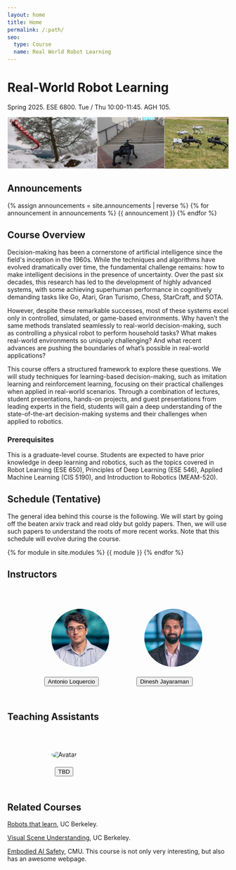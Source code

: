 ```yaml
---
layout: home
title: Home
permalink: /:path/
seo:
  type: Course
  name: Real World Robot Learning 
---
```


# Real-World Robot Learning 
Spring 2025. ESE 6800. Tue / Thu 10:00-11:45. AGH 105.

![Image](/assets/images/front_page.png)

## Announcements 
{% assign announcements = site.announcements | reverse %}
{% for announcement in announcements %}
{{ announcement }}
{% endfor %}

## Course Overview 

Decision-making has been a cornerstone of artificial intelligence since the field's inception in the 1960s. While the techniques and algorithms have evolved dramatically over time, the fundamental challenge remains: how to make intelligent decisions in the presence of uncertainty. Over the past six decades, this research has led to the development of highly advanced systems, with some achieving superhuman performance in cognitively demanding tasks like Go, Atari, Gran Turismo, Chess, StarCraft, and SOTA.

However, despite these remarkable successes, most of these systems excel only in controlled, simulated, or game-based environments. Why haven’t the same methods translated seamlessly to real-world decision-making, such as controlling a physical robot to perform household tasks? What makes real-world environments so uniquely challenging? And what recent advances are pushing the boundaries of what’s possible in real-world applications?

This course offers a structured framework to explore these questions. We will study techniques for learning-based decision-making, such as imitation learning and reinforcement learning, focusing on their practical challenges when applied in real-world scenarios. Through a combination of lectures, student presentations, hands-on projects, and guest presentations from leading experts in the field, students will gain a deep understanding of the state-of-the-art decision-making systems and their challenges when applied to robotics.

### Prerequisites

This is a graduate-level course. Students are expected to have prior knowledge in deep learning and robotics, such as the topics covered in Robot Learning (ESE 650), Principles of Deep Learning (ESE 546), Applied Machine Learning (CIS 5190), and Introduction to Robotics (MEAM-520).



## Schedule (Tentative) 

The general idea behind this course is the following. We will start by going off the beaten arxiv track and read oldy but goldy papers. Then, we will use such papers to understand the roots of more recent works. Note that this schedule will evolve during the course.

{% for module in site.modules %}
{{ module }}
{% endfor %}


## Instructors

<figure style="display: inline-flex;">
<figure>
<img src="/assets/images/al.jpeg" alt="Avatar" style="width:200px; height:auto; object-fit: cover; border-radius:50%; padding:20px;">
<figcaption style="text-align: center;"><a href="https://antonilo.github.io/"><button type="button" name="button" class="btn">Antonio Loquercio</button>
</a></figcaption>
</figure>

<figure>
<img src="/assets/images/dj.jpg" alt="Avatar" style="width:200px; height:auto; object-fit: cover; border-radius:50%; padding:20px;">
<figcaption style="text-align: center;"><a href="https://www.seas.upenn.edu/~dineshj/"><button type="button" name="button" class="btn">Dinesh Jayaraman</button>
</a></figcaption>
</figure>

</figure>


## Teaching Assistants 

<figure style="display: inline-flex;">

<figure>
<img src="/assets/images/tdb.png" alt="Avatar" style="width:200px; height:auto; object-fit: cover; border-radius:50%; padding:20px;">
<figcaption style="text-align: center;"><a href=""><button type="button" name="button" class="btn">TBD</button>
</a></figcaption>
</figure>

</figure>

## Related Courses


<a href="https://robots-that-learn.github.io/"> Robots that learn</a>, UC Berkeley.

<a href="https://docs.google.com/document/u/1/d/e/2PACX-1vQaioAfwh81lxb3Z3B-Qf83I8DSb6Xu1z7KBbcJBxBrutR6qVEZ12lig5rEgfyq31Ojamf8JeVzSvVg/pub"> Visual Scene Understanding</a>, UC Berkeley.

<a href="https://abajcsy.github.io/embodied-ai-safety/">Embodied AI Safety</a>, CMU. This course is not only very interesting, but also has an awesome webpage.



